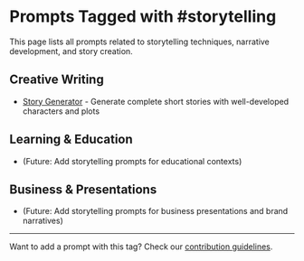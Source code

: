 # Prompts Tagged with #storytelling

This page lists all prompts related to storytelling techniques, narrative development, and story creation.

## Creative Writing
- [Story Generator](/categories/creative-writing/story-generator.md) - Generate complete short stories with well-developed characters and plots

## Learning & Education
- (Future: Add storytelling prompts for educational contexts)

## Business & Presentations
- (Future: Add storytelling prompts for business presentations and brand narratives)

---

Want to add a prompt with this tag? Check our [contribution guidelines](/contribute.md).
